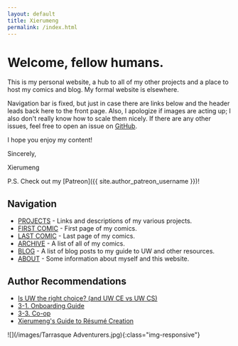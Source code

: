 ```yaml
---
layout: default
title: Xierumeng
permalink: /index.html
---
```

# Welcome, fellow humans.

This is my personal website, a hub to all of my other projects and a place to host my comics and blog. My formal website is elsewhere.

Navigation bar is fixed, but just in case there are links below and the header leads back here to the front page. Also, I apologize if images are acting up; I also don't really know how to scale them nicely. If there are any other issues, feel free to open an issue on [GitHub](https://github.com/Xierumeng/Xierumeng.github.io).

I hope you enjoy my content!

Sincerely,

Xierumeng

P.S. Check out my [Patreon]({{ site.author_patreon_username }})!

## Navigation

* [PROJECTS](/projects) - Links and descriptions of my various projects.
* [FIRST COMIC](/comics/001) - First page of my comics.
* [LAST COMIC](/comics/026) - Last page of my comics.
* [ARCHIVE](/archive) - A list of all of my comics.
* [BLOG](/blog) - A list of blog posts to my guide to UW and other resources.
* [ABOUT](/about) - Some information about myself and this website.

## Author Recommendations

* [Is UW the right choice? (and UW CE vs UW CS)](/blog/1-F)
* [3-1. Onboarding Guide](/blog/3-1)
* [3-3. Co-op](/blog/3-3)
* [Xierumeng's Guide to R&eacute;sum&eacute; Creation](/resources/resume-guide)

![](/images/Tarrasque Adventurers.jpg){:class="img-responsive"}
